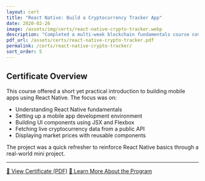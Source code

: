 ```yaml
---
layout: cert
title: "React Native: Build a Cryptocurrency Tracker App"
date: 2020-02-26
image: /assets/img/certs/react-native-crypto-tracker.webp
description: "Completed a multi-week blockchain fundamentals course covering distributed systems, smart contracts, DApps, and hands-on Ethereum and Hyperledger development."
pdf_url: /assets/certs/react-native-crypto-tracker.pdf
permalink: /certs/react-native-crypto-tracker/
sort_order: 5
---
```


## Certificate Overview

This course offered a short yet practical introduction to building mobile apps using React Native. The focus was on:

- Understanding React Native fundamentals
- Setting up a mobile app development environment
- Building UI components using JSX and Flexbox
- Fetching live cryptocurrency data from a public API
- Displaying market prices with reusable components

The project was a quick refresher to reinforce React Native basics through a real-world mini project.

---

[📄 View Certificate (PDF)](/assets/certs/react-native-crypto-tracker.pdf)
[🔗 Learn More About the Program](https://www.udemy.com/certificate/UC-baaef848-d357-4ba9-a03b-c1d81a35dd6e/)  